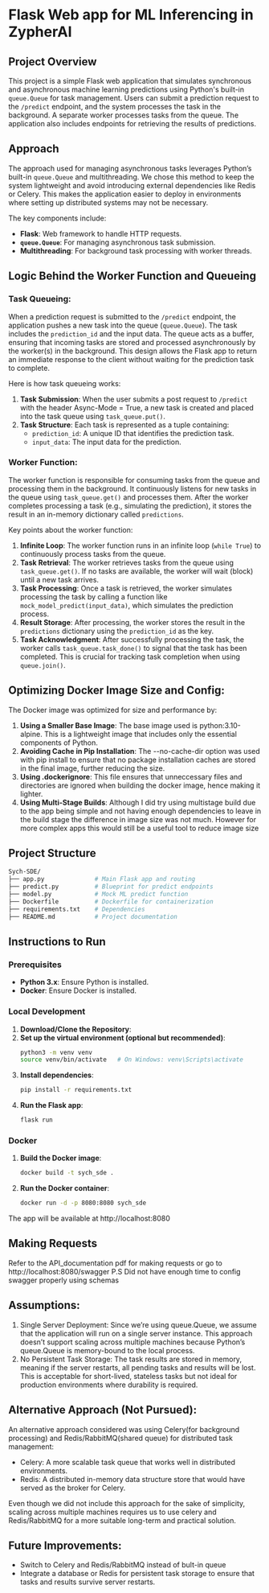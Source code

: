 # Flask Web app for ML Inferencing in ZypherAI

## Project Overview

This project is a simple Flask web application that simulates synchronous and asynchronous machine learning predictions using Python's built-in `queue.Queue` for task management. Users can submit a prediction request to the `/predict` endpoint, and the system processes the task in the background. A separate worker processes tasks from the queue. The application also includes endpoints for retrieving the results of predictions.

## Approach

The approach used for managing asynchronous tasks leverages Python’s built-in `queue.Queue` and multithreading. We chose this method to keep the system lightweight and avoid introducing external dependencies like Redis or Celery. This makes the application easier to deploy in environments where setting up distributed systems may not be necessary.

The key components include:
- **Flask**: Web framework to handle HTTP requests.
- **`queue.Queue`**: For managing asynchronous task submission.
- **Multithreading**: For background task processing with worker threads.


## Logic Behind the Worker Function and Queueing

### Task Queueing:
When a prediction request is submitted to the `/predict` endpoint, the application pushes a new task into the queue (`queue.Queue`). The task includes the `prediction_id` and the input data. The queue acts as a buffer, ensuring that incoming tasks are stored and processed asynchronously by the worker(s) in the background. This design allows the Flask app to return an immediate response to the client without waiting for the prediction task to complete.

Here is how task queueing works:
1. **Task Submission**: When the user submits a post request to `/predict` with the header Async-Mode = True, a new task is created and placed into the task queue using `task_queue.put()`.
2. **Task Structure**: Each task is represented as a tuple containing:
   - `prediction_id`: A unique ID that identifies the prediction task.
   - `input_data`: The input data for the prediction.
   
### Worker Function:
The worker function is responsible for consuming tasks from the queue and processing them in the background. It continuously listens for new tasks in the queue using `task_queue.get()` and processes them. After the worker completes processing a task (e.g., simulating the prediction), it stores the result in an in-memory dictionary called `predictions`.

Key points about the worker function:
1. **Infinite Loop**: The worker function runs in an infinite loop (`while True`) to continuously process tasks from the queue.
2. **Task Retrieval**: The worker retrieves tasks from the queue using `task_queue.get()`. If no tasks are available, the worker will wait (block) until a new task arrives.
3. **Task Processing**: Once a task is retrieved, the worker simulates processing the task by calling a function like `mock_model_predict(input_data)`, which simulates the prediction process.
4. **Result Storage**: After processing, the worker stores the result in the `predictions` dictionary using the `prediction_id` as the key.
5. **Task Acknowledgment**: After successfully processing the task, the worker calls `task_queue.task_done()` to signal that the task has been completed. This is crucial for tracking task completion when using `queue.join()`.


## Optimizing Docker Image Size and Config:
The Docker image was optimized for size and performance by:

1. **Using a Smaller Base Image**: The base image used is python:3.10-alpine. This is a lightweight image that includes only the essential components of Python.
2. **Avoiding Cache in Pip Installation**: The --no-cache-dir option was used with pip install to ensure that no package installation caches are stored in the final image, further reducing the size.
3. **Using .dockerignore**: This file ensures that unneccessary files and directories are ignored when building the docker image, hence making it lighter.
4. **Using Multi-Stage Builds**: Although I did try using multistage build due to the app being simple and not having enough dependencies to leave in the build stage the difference in image size was not much. However for more complex apps this would still be a useful tool to reduce image size

  
## Project Structure
  ```bash
  Sych-SDE/
  ├── app.py              # Main Flask app and routing
  ├── predict.py          # Blueprint for predict endpoints
  ├── model.py            # Mock ML predict function
  ├── Dockerfile          # Dockerfile for containerization
  ├── requirements.txt    # Dependencies
  ├── README.md           # Project documentation
  ```

## Instructions to Run

### Prerequisites

- **Python 3.x**: Ensure Python is installed.
- **Docker**: Ensure Docker is installed.

### Local Development

1. **Download/Clone the Repository**:
2. **Set up the virtual environment (optional but recommended)**:
   ```bash
   python3 -m venv venv
   source venv/bin/activate   # On Windows: venv\Scripts\activate
3. **Install dependencies**:
   ```bash
   pip install -r requirements.txt
4. **Run the Flask app**:
   ```bash
   flask run

### Docker
1. **Build the Docker image**:
   ```bash
   docker build -t sych_sde .
2. **Run the Docker container**:
   ```bash
   docker run -d -p 8080:8080 sych_sde

The app will be available at http://localhost:8080

## Making Requests
Refer to the API_documentation pdf for making requests or go to http://localhost:8080/swagger
P.S Did not have enough time to config swagger properly using schemas

## Assumptions:
1. Single Server Deployment: Since we’re using queue.Queue, we assume that the application will run on a single server instance. This approach doesn’t support scaling across multiple machines because Python’s queue.Queue is memory-bound to the local process.
2. No Persistent Task Storage: The task results are stored in memory, meaning if the server restarts, all pending tasks and results will be lost. This is acceptable for short-lived, stateless tasks but not ideal for production environments where durability is required.


## Alternative Approach (Not Pursued):
An alternative approach considered was using Celery(for background processing) and Redis/RabbitMQ(shared queue) for distributed task management:
- Celery: A more scalable task queue that works well in distributed environments.
- Redis: A distributed in-memory data structure store that would have served as the broker for Celery.

Even though we did not include this approach for the sake of simplicity, scaling across multiple machines requires us to use celery and Redis/RabbitMQ for a more suitable long-term and practical solution.


## Future Improvements:
- Switch to Celery and Redis/RabbitMQ instead of bult-in queue
- Integrate a database or Redis for persistent task storage to ensure that tasks and results survive server restarts.










   


